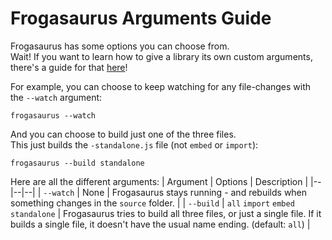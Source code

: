 # Frogasaurus Arguments Guide
Frogasaurus has some options you can choose from.<br>
Wait! If you want to learn how to give a library its own custom arguments, there's a guide for that [here](arguments.md)!

For example, you can choose to keep watching for any file-changes with the `--watch` argument:
```
frogasaurus --watch
```

And you can choose to build just one of the three files.<br>
This just builds the `-standalone.js` file (not `embed` or `import`):
```
frogasaurus --build standalone
```

Here are all the different arguments:
| Argument | Options | Description |
|--|--|--|
| `--watch` | None | Frogasaurus stays running - and rebuilds when something changes in the `source` folder. |
| `--build` | `all` `import` `embed` `standalone` | Frogasaurus tries to build all three files, or just a single file. If it builds a single file, it doesn't have the usual name ending. (default: `all`) |
